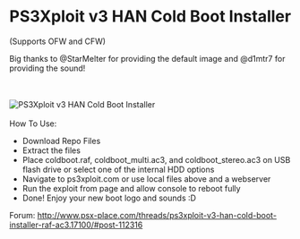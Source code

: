 # PS3Xploit v3 HAN Cold Boot Installer

(Supports OFW and CFW)

Big thanks to @StarMelter for providing the default image and @d1mtr7 for providing the sound!

<br/><br/>
![PS3Xploit v3 HAN Cold Boot Installer](https://i.imgur.com/e3GsLkU.png)
<br/><br/>
How To Use:

* Download Repo Files
* Extract the files
* Place coldboot.raf, coldboot_multi.ac3, and coldboot_stereo.ac3 on USB flash drive or select one of the internal HDD options
* Navigate to ps3xploit.com or use local files above and a webserver
* Run the exploit from page and allow console to reboot fully
* Done! Enjoy your new boot logo and sounds :D


Forum:
http://www.psx-place.com/threads/ps3xploit-v3-han-cold-boot-installer-raf-ac3.17100/#post-112316